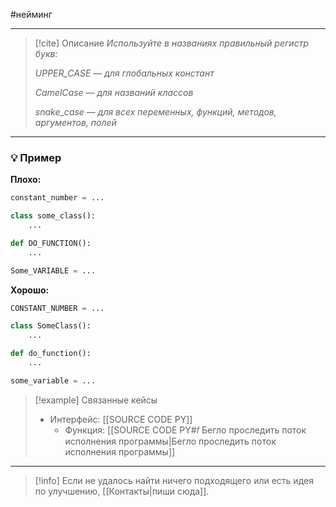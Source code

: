 #нейминг 
***

> [!cite] Описание
>_Используйте в названиях правильный регистр букв:_
>
>_UPPER_CASE — для глобальных констант_
>
>_CamelCase — для названий классов_
>
>_snake_case — для всех переменных, функций, методов, аргументов, полей_

***
### 💡 Пример


**Плохо:**
```python
constant_number = ...

class some_class():
	...

def DO_FUNCTION():
	...

Some_VARIABLE = ...
```

**Хорошо:**
```python
CONSTANT_NUMBER = ...

class SomeClass():
	...

def do_function():
	...

some_variable = ...
```

> [!example] Связанные кейсы
>- Интерфейс: [[SOURCE CODE PY]]
>	- Функция: [[SOURCE CODE PY#𝑓 Бегло проследить поток исполнения программы|Бегло проследить поток исполнения программы]]

***

> [!info]
> Если не удалось найти ничего подходящего или есть идея по улучшению, [[Контакты|пиши сюда]].

